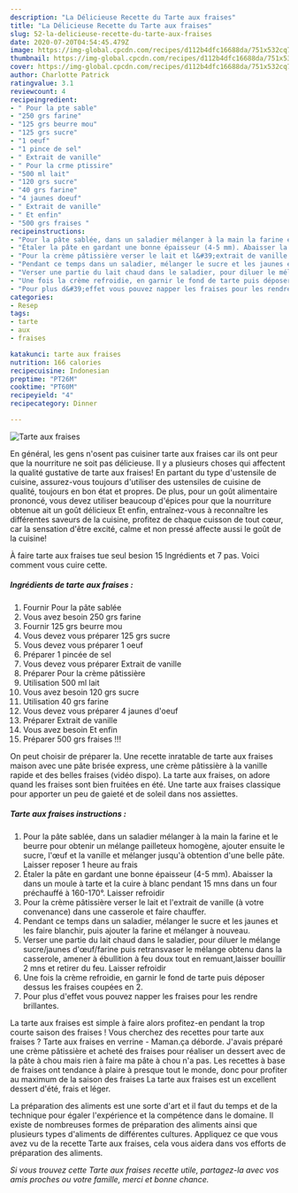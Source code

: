 ```yaml
---
description: "La Délicieuse Recette du Tarte aux fraises"
title: "La Délicieuse Recette du Tarte aux fraises"
slug: 52-la-delicieuse-recette-du-tarte-aux-fraises
date: 2020-07-20T04:54:45.479Z
image: https://img-global.cpcdn.com/recipes/d112b4dfc16688da/751x532cq70/tarte-aux-fraises-photo-principale-de-la-recette.jpg
thumbnail: https://img-global.cpcdn.com/recipes/d112b4dfc16688da/751x532cq70/tarte-aux-fraises-photo-principale-de-la-recette.jpg
cover: https://img-global.cpcdn.com/recipes/d112b4dfc16688da/751x532cq70/tarte-aux-fraises-photo-principale-de-la-recette.jpg
author: Charlotte Patrick
ratingvalue: 3.1
reviewcount: 4
recipeingredient:
- " Pour la pte sable"
- "250 grs farine"
- "125 grs beurre mou"
- "125 grs sucre"
- "1 oeuf"
- "1 pince de sel"
- " Extrait de vanille"
- " Pour la crme ptissire"
- "500 ml lait"
- "120 grs sucre"
- "40 grs farine"
- "4 jaunes doeuf"
- " Extrait de vanille"
- " Et enfin"
- "500 grs fraises "
recipeinstructions:
- "Pour la pâte sablée, dans un saladier mélanger à la main la farine et le beurre pour obtenir un mélange pailleteux homogène, ajouter ensuite le sucre, l&#39;œuf et la vanille et mélanger jusqu&#39;à obtention d&#39;une belle pâte. Laisser reposer 1 heure au frais"
- "Étaler la pâte en gardant une bonne épaisseur (4-5 mm). Abaisser la dans un moule à tarte et la cuire à blanc pendant 15 mns dans un four préchauffé à 160-170°. Laisser refroidir"
- "Pour la crème pâtissière verser le lait et l&#39;extrait de vanille (à votre convenance) dans une casserole et faire chauffer."
- "Pendant ce temps dans un saladier, mélanger le sucre et les jaunes et les faire blanchir, puis ajouter la farine et mélanger à nouveau."
- "Verser une partie du lait chaud dans le saladier, pour diluer le mélange sucre/jaunes d&#39;œuf/farine puis retransvaser le mélange obtenu dans la casserole, amener à ébullition à feu doux tout en remuant,laisser bouillir 2 mns et retirer du feu. Laisser refroidir"
- "Une fois la crème refroidie, en garnir le fond de tarte puis déposer dessus les fraises coupées en 2."
- "Pour plus d&#39;effet vous pouvez napper les fraises pour les rendre brillantes."
categories:
- Resep
tags:
- tarte
- aux
- fraises

katakunci: tarte aux fraises 
nutrition: 166 calories
recipecuisine: Indonesian
preptime: "PT26M"
cooktime: "PT60M"
recipeyield: "4"
recipecategory: Dinner

---
```



![Tarte aux fraises](https://img-global.cpcdn.com/recipes/d112b4dfc16688da/751x532cq70/tarte-aux-fraises-photo-principale-de-la-recette.jpg)

En général, les gens n'osent pas cuisiner tarte aux fraises car ils ont peur que la nourriture ne soit pas délicieuse. Il y a plusieurs choses qui affectent la qualité gustative de tarte aux fraises! En partant du type d'ustensile de cuisine, assurez-vous toujours d'utiliser des ustensiles de cuisine de qualité, toujours en bon état et propres. De plus, pour un goût alimentaire prononcé, vous devez utiliser beaucoup d'épices pour que la nourriture obtenue ait un goût délicieux Et enfin, entraînez-vous à reconnaître les différentes saveurs de la cuisine, profitez de chaque cuisson de tout cœur, car la sensation d'être excité, calme et non pressé affecte aussi le goût de la cuisine!

<!--inarticleads1-->

À faire tarte aux fraises tue seul besion 15 Ingrédients et 7 pas. Voici comment vous cuire cette.

##### Ingrédients de tarte aux fraises :

1. Fournir  Pour la pâte sablée
1. Vous avez besoin 250 grs farine
1. Fournir 125 grs beurre mou
1. Vous devez vous préparer 125 grs sucre
1. Vous devez vous préparer 1 oeuf
1. Préparer 1 pincée de sel
1. Vous devez vous préparer  Extrait de vanille
1. Préparer  Pour la crème pâtissière
1. Utilisation 500 ml lait
1. Vous avez besoin 120 grs sucre
1. Utilisation 40 grs farine
1. Vous devez vous préparer 4 jaunes d&#39;oeuf
1. Préparer  Extrait de vanille
1. Vous avez besoin  Et enfin
1. Préparer 500 grs fraises !!!


On peut choisir de préparer la. Une recette inratable de tarte aux fraises maison avec une pâte brisée express, une crème pâtissière à la vanille rapide et des belles fraises (vidéo dispo). La tarte aux fraises, on adore quand les fraises sont bien fruitées en été. Une tarte aux fraises classique pour apporter un peu de gaieté et de soleil dans nos assiettes. 

<!--inarticleads2-->

##### Tarte aux fraises instructions :

1. Pour la pâte sablée, dans un saladier mélanger à la main la farine et le beurre pour obtenir un mélange pailleteux homogène, ajouter ensuite le sucre, l&#39;œuf et la vanille et mélanger jusqu&#39;à obtention d&#39;une belle pâte. Laisser reposer 1 heure au frais
1. Étaler la pâte en gardant une bonne épaisseur (4-5 mm). Abaisser la dans un moule à tarte et la cuire à blanc pendant 15 mns dans un four préchauffé à 160-170°. Laisser refroidir
1. Pour la crème pâtissière verser le lait et l&#39;extrait de vanille (à votre convenance) dans une casserole et faire chauffer.
1. Pendant ce temps dans un saladier, mélanger le sucre et les jaunes et les faire blanchir, puis ajouter la farine et mélanger à nouveau.
1. Verser une partie du lait chaud dans le saladier, pour diluer le mélange sucre/jaunes d&#39;œuf/farine puis retransvaser le mélange obtenu dans la casserole, amener à ébullition à feu doux tout en remuant,laisser bouillir 2 mns et retirer du feu. Laisser refroidir
1. Une fois la crème refroidie, en garnir le fond de tarte puis déposer dessus les fraises coupées en 2.
1. Pour plus d&#39;effet vous pouvez napper les fraises pour les rendre brillantes.


La tarte aux fraises est simple à faire alors profitez-en pendant la trop courte saison des fraises ! Vous cherchez des recettes pour tarte aux fraises ? Tarte aux fraises en verrine - Maman.ça déborde. J&#39;avais préparé une crème pâtissière et acheté des fraises pour réaliser un dessert avec de la pâte à chou mais rien à faire ma pâte à chou n&#39;a pas. Les recettes à base de fraises ont tendance à plaire à presque tout le monde, donc pour profiter au maximum de la saison des fraises La tarte aux fraises est un excellent dessert d&#39;été, frais et léger. 

<!--inarticleads1-->

<p>
La préparation des aliments est une sorte d'art et il faut du temps et de la technique pour égaler l'expérience et la compétence dans le domaine. Il existe de nombreuses formes de préparation des aliments ainsi que plusieurs types d'aliments de différentes cultures. Appliquez ce que vous avez vu de la recette Tarte aux fraises, cela vous aidera dans vos efforts de préparation des aliments.
</p>

<p>
<i>Si vous trouvez cette Tarte aux fraises recette utile, partagez-la avec vos amis proches ou votre famille, merci et bonne chance.</i>
</p>
